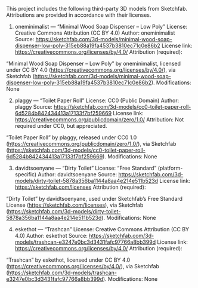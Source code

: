 This project includes the following third-party 3D models from Sketchfab.
Attributions are provided in accordance with their licenses.

1. oneminimalist — “Minimal Wood Soap Dispenser – Low Poly”
   License: Creative Commons Attribution (CC BY 4.0)
   Author: oneminimalist
   Source: https://sketchfab.com/3d-models/minimal-wood-soap-dispenser-low-poly-315eb88a19fa4537b3810ec71c0e86b2
   License link: https://creativecommons.org/licenses/by/4.0/
   Attribution (required):

“Minimal Wood Soap Dispenser – Low Poly” by oneminimalist, licensed under CC BY 4.0 (https://creativecommons.org/licenses/by/4.0/), via Sketchfab (https://sketchfab.com/3d-models/minimal-wood-soap-dispenser-low-poly-315eb88a19fa4537b3810ec71c0e86b2).
Modifications: None

2. plaggy — “Toilet Paper Roll”
   License: CC0 (Public Domain)
   Author: plaggy
   Source: https://sketchfab.com/3d-models/cc0-toilet-paper-roll-6d5284b842434413a17133f7bf259669
   License link: https://creativecommons.org/publicdomain/zero/1.0/
   Attribution: Not required under CC0, but appreciated.

“Toilet Paper Roll” by plaggy, released under CC0 1.0 (https://creativecommons.org/publicdomain/zero/1.0/), via Sketchfab (https://sketchfab.com/3d-models/cc0-toilet-paper-roll-6d5284b842434413a17133f7bf259669).
Modifications: None

3. davidtsoenyane — “Dirty Toilet”
   License: “Free Standard” (platform-specific)
   Author: davidtsoenyane
   Source: https://sketchfab.com/3d-models/dirty-toilet-5878a356ba1144a8aa4e214e511b523d
   License link: https://sketchfab.com/licenses
   Attribution (required):

“Dirty Toilet” by davidtsoenyane, used under Sketchfab’s Free Standard License (https://sketchfab.com/licenses), via Sketchfab (https://sketchfab.com/3d-models/dirty-toilet-5878a356ba1144a8aa4e214e511b523d).
Modifications: None

4. eskethot — “Trashcan”
   License: Creative Commons Attribution (CC BY 4.0)
   Author: eskethot
   Source: https://sketchfab.com/3d-models/trashcan-e3247e0bc3d3431fafc97766a8bb399d
   License link: https://creativecommons.org/licenses/by/4.0/
   Attribution (required):

“Trashcan” by eskethot, licensed under CC BY 4.0 (https://creativecommons.org/licenses/by/4.0/), via Sketchfab (https://sketchfab.com/3d-models/trashcan-e3247e0bc3d3431fafc97766a8bb399d).
Modifications: None
